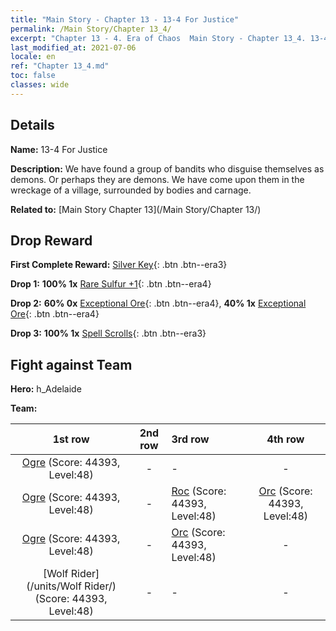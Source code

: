 ```yaml
---
title: "Main Story - Chapter 13 - 13-4 For Justice"
permalink: /Main Story/Chapter 13_4/
excerpt: "Chapter 13 - 4. Era of Chaos  Main Story - Chapter 13_4. 13-4 For Justice"
last_modified_at: 2021-07-06
locale: en
ref: "Chapter 13_4.md"
toc: false
classes: wide
---
```


## Details

 **Name:** 13-4 For Justice

 **Description:** We have found a group of bandits who disguise themselves as demons. Or perhaps they are demons. We have come upon them in the wreckage of a village, surrounded by bodies and carnage.

 **Related to:** [Main Story Chapter 13](/Main Story/Chapter 13/)

## Drop Reward

 **First Complete Reward:** [Silver Key](/Items/con_693/){: .btn .btn--era3}

 **Drop 1:** **100% 1x** [Rare Sulfur +1](/Items/mat_43/){: .btn .btn--era4}

 **Drop 2:** **60% 0x** [Exceptional Ore](/Items/mat_33/){: .btn .btn--era4}, **40% 1x** [Exceptional Ore](/Items/mat_33/){: .btn .btn--era4}

 **Drop 3:** **100% 1x** [Spell Scrolls](/Items/con_694/){: .btn .btn--era3}


## Fight against Team
 **Hero:** h_Adelaide

 **Team:**


  | 1st row | 2nd row | 3rd row | 4th row |
  |:----:|:----:|:----|:----:|
  | [Ogre](/units/Ogre/) (Score: 44393, Level:48)  | - | - | - |
  | [Ogre](/units/Ogre/) (Score: 44393, Level:48)  | - | [Roc](/units/Roc/) (Score: 44393, Level:48)  | [Orc](/units/Orc/) (Score: 44393, Level:48)  |
  | [Ogre](/units/Ogre/) (Score: 44393, Level:48)  | - | [Orc](/units/Orc/) (Score: 44393, Level:48)  | - |
  | [Wolf Rider](/units/Wolf Rider/) (Score: 44393, Level:48)  | - | - | - |


